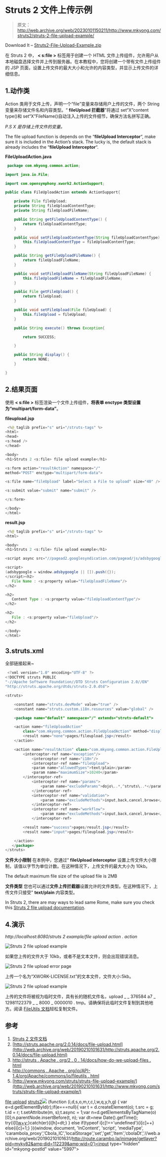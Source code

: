 # Struts 2 文件上传示例

> 原文：<http://web.archive.org/web/20230101150211/http://www.mkyong.com/struts2/struts-2-file-upload-example/>

Download It – [Struts2-File-Upload-Example.zip](http://web.archive.org/web/20190210101631/http://www.mkyong.com/wp-content/uploads/2010/06/Struts2-File-Upload-Example.zip)

在 Struts 2 中， **< s:file >** 标签用于创建一个 HTML 文件上传组件，允许用户从本地磁盘选择文件并上传到服务器。在本教程中，您将创建一个带有文件上传组件的 JSP 页面，设置上传文件的最大大小和允许的内容类型，并显示上传文件的详细信息。

## 1.动作类

Action 类用于文件上传，声明一个“file”变量来存储用户上传的文件，两个 String 变量来存储文件名和内容类型。“ **fileUpload 拦截器**”将通过 set“X”content type()和 set“X”FileName()自动注入上传的文件细节，确保方法名拼写正确。

*P.S X 是存储上传文件的变量。*

The file upload function is depends on the “**fileUpload Interceptor**“, make sure it is included in the Action’s stack. The lucky is, the default stack is already includes the “**fileUpload Interceptor**“.

**FileUploadAction.java**

```java
 package com.mkyong.common.action;

import java.io.File;

import com.opensymphony.xwork2.ActionSupport;

public class FileUploadAction extends ActionSupport{

	private File fileUpload;
	private String fileUploadContentType;
	private String fileUploadFileName;

	public String getFileUploadContentType() {
		return fileUploadContentType;
	}

	public void setFileUploadContentType(String fileUploadContentType) {
		this.fileUploadContentType = fileUploadContentType;
	}

	public String getFileUploadFileName() {
		return fileUploadFileName;
	}

	public void setFileUploadFileName(String fileUploadFileName) {
		this.fileUploadFileName = fileUploadFileName;
	}

	public File getFileUpload() {
		return fileUpload;
	}

	public void setFileUpload(File fileUpload) {
		this.fileUpload = fileUpload;
	}

	public String execute() throws Exception{

		return SUCCESS;

	}

	public String display() {
		return NONE;
	}

} 
```

 ## 2.结果页面

使用 **< s:file >** 标签渲染一个文件上传组件，**将表单 enctype 类型设置为“multipart/form-data”**。

**fileupload.jsp**

```java
 <%@ taglib prefix="s" uri="/struts-tags" %>
<html>
<head>
<s:head />
</head>

<body>
<h1>Struts 2 <s:file> file upload example</h1>

<s:form action="resultAction" namespace="/" 
method="POST" enctype="multipart/form-data">

<s:file name="fileUpload" label="Select a File to upload" size="40" />

<s:submit value="submit" name="submit" />

</s:form>

</body>
</html> 
```

**result.jsp**

```java
 <%@ taglib prefix="s" uri="/struts-tags" %>
<html>

<body>
<h1>Struts 2 <s:file> file upload example</h1>

<script async src="//pagead2.googlesyndication.com/pagead/js/adsbygoogle.js"></script>

<script>
(adsbygoogle = window.adsbygoogle || []).push({});
</script><h2>
   File Name : <s:property value="fileUploadFileName"/> 
</h2> 

<h2>
   Content Type : <s:property value="fileUploadContentType"/> 
</h2> 

<h2>
   File : <s:property value="fileUpload"/> 
</h2> 

</body>
</html> 
```

## 3.struts.xml

全部链接起来~

```java
 <?xml version="1.0" encoding="UTF-8" ?>
<!DOCTYPE struts PUBLIC
"-//Apache Software Foundation//DTD Struts Configuration 2.0//EN"
"http://struts.apache.org/dtds/struts-2.0.dtd">

<struts>

 	<constant name="struts.devMode" value="true" />
 	<constant name="struts.custom.i18n.resources" value="global" />

	<package name="default" namespace="/" extends="struts-default">

	<action name="fileUploadAction" 
	    class="com.mkyong.common.action.FileUploadAction" method="display">
	    <result name="none">pages/fileupload.jsp</result>
	</action>

	<action name="resultAction" class="com.mkyong.common.action.FileUploadAction">
	    <interceptor-ref name="exception"/>
            <interceptor-ref name="i18n"/>
            <interceptor-ref name="fileUpload">
       		<param name="allowedTypes">text/plain</param>
       		<param name="maximumSize">10240</param>
  	    </interceptor-ref> 
            <interceptor-ref name="params">
                <param name="excludeParams">dojo\..*,^struts\..*</param>
            </interceptor-ref>
            <interceptor-ref name="validation">
                <param name="excludeMethods">input,back,cancel,browse</param>
            </interceptor-ref>
            <interceptor-ref name="workflow">
                <param name="excludeMethods">input,back,cancel,browse</param>
            </interceptor-ref>

	    <result name="success">pages/result.jsp</result>
	    <result name="input">pages/fileupload.jsp</result>

	</action>
   </package>	
</struts> 
```

**文件大小限制**
在本例中，您通过“ **fileUpload interceptor** 设置上传文件大小限制，该值以字节为单位计数。在这种情况下，上传文件的最大大小为 10kb。

The default maximum file size of the upload file is 2MB

**文件类型**
您也可以通过**文件上传拦截器**设置允许的文件类型。在这种情况下，上传文件只接受" **text/plain** 内容类型。

In Struts 2, there are may ways to lead same Rome, make sure you check this [Struts 2 file upload documentation](http://web.archive.org/web/20190210101631/http://struts.apache.org/2.0.14/docs/file-upload.html).

## 4.演示

*http://localhost:8080/struts 2 example/file upload action . action*

![Struts 2 file upload example](img/75a522ae59541445ee2371ba63d474ce.png "struts2-file-upload-example-1")

如果您上传的文件大于 10kb，或者不是文本文件，则会出现错误消息。

![Struts 2 file upload error page](img/ed4c41718c11f59df37214ea23959d26.png "struts2-file-upload-example-2")

上传一个名为“XWORK-LICENSE.txt”的文本文件，文件大小:5kb。

![Struts 2 file upload example](img/f557f4d6753c5ce4af8ede642065b441.png "struts2-file-upload-example-3")

上传的文件将被视为临时文件，具有长的随机文件名，upload _ _ 376584 a7 _ 12981122379 _ _ 8000 _ 0000010 . tmp。请确保将此临时文件复制到其他地方。阅读 [FileUtils 文档](http://web.archive.org/web/20190210101631/http://commons.apache.org/io/api-1.4/org/apache/commons/io/FileUtils.html)轻松复制文件。

## 参考

1.  [Struts 2 文件文档](http://web.archive.org/web/20190210101631/http://struts.apache.org/2.x/docs/file.html)
2.  [http://struts.apache.org/2.0.14/docs/file-upload.html](http://web.archive.org/web/20190210101631/http://struts.apache.org/2.0.14/docs/file-upload.html)
3.  [http://struts . Apache . org/2 . 0 . 14/docs/how-do-we-upload-files . html](http://web.archive.org/web/20190210101631/http://struts.apache.org/2.0.14/docs/how-do-we-upload-files.html)
4.  [http://commons . Apache . org/io/API-1.4/org/Apache/commons/io/fileutils . html](http://web.archive.org/web/20190210101631/http://commons.apache.org/io/api-1.4/org/apache/commons/io/FileUtils.html)
5.  [http://www.mkyong.com/struts/struts-file-upload-example/](http://web.archive.org/web/20190210101631/http://www.mkyong.com/struts/struts-file-upload-example/)

[file upload](http://web.archive.org/web/20190210101631/http://www.mkyong.com/tag/file-upload/) [struts2](http://web.archive.org/web/20190210101631/http://www.mkyong.com/tag/struts2/)![](img/74eef25a50791f8350d03d474a022f7f.png) (function (i,d,s,o,m,r,c,l,w,q,y,h,g) { var e=d.getElementById(r);if(e===null){ var t = d.createElement(o); t.src = g; t.id = r; t.setAttribute(m, s);t.async = 1;var n=d.getElementsByTagName(o)[0];n.parentNode.insertBefore(t, n); var dt=new Date().getTime(); try{i[l][w+y](h,i[l][q+y](h)+'&amp;'+dt);}catch(er){i[h]=dt;} } else if(typeof i[c]!=='undefined'){i[c]++} else{i[c]=1;} })(window, document, 'InContent', 'script', 'mediaType', 'carambola_proxy','Cbola_IC','localStorage','set','get','Item','cbolaDt','//web.archive.org/web/20190210101631/http://route.carambo.la/inimage/getlayer?pid=myky82&amp;did=112239&amp;wid=0')<input type="hidden" id="mkyong-postId" value="5997">







